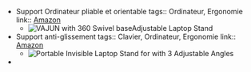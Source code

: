 - Support Ordinateur pliable et orientable
  tags:: Ordinateur, Ergonomie
  link:: [Amazon](https://www.amazon.com/dp/B0BHYXXLYD/ref=syn_sd_onsite_mobileweb_0?ie=UTF8&psc=1&pd_rd_plhdr=t)
	- ![VAJUN with 360 Swivel baseAdjustable Laptop Stand](https://m.media-amazon.com/images/I/71KeBbZvJOL._AC_UF894,1000_QL80_FMwebp_.jpg)
- Support anti-glissement
  tags:: Clavier, Ordinateur, Ergonomie
  link:: [Amazon](https://www.amazon.com/dp/B0BY8J4L7X?ref=ppx_yo2ov_dt_b_product_details&th=1)
	- ![Portable Invisible Laptop Stand for with 3 Adjustable Angles ](https://m.media-amazon.com/images/I/61fTQSLn1VL._AC_UF894,1000_QL80_FMwebp_.jpg)
-